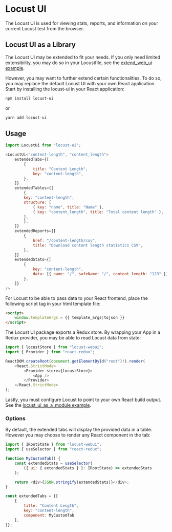# Locust UI

The Locust UI is used for viewing stats, reports, and information on your current Locust test from the browser.

## Locust UI as a Library

The Locust UI may be extended to fit your needs. If you only need limited extensibility, you may do so in your Locustfile, see the [extend_web_ui example](https://github.com/locustio/locust/blob/master/examples/extend_web_ui.py). 

However, you may want to further extend certain functionalities. To do so, you may replace the default Locust UI with your own React application. Start by installing the locust-ui in your React application:
```sh
npm install locust-ui
```
or
```sh
yarn add locust-ui
```

## Usage

```js
import LocustUi from "locust-ui";

<LocustUi<"content-length", "content_length">
    extendedTabs={[
        {
            title: "Content Length",
            key: "content-length",
        },
    ]}
    extendedTables={[
        {
        key: "content-length",
        structure: [
            { key: "name", title: "Name" },
            { key: "content_length", title: "Total content length" },
        ],
        },
    ]}
    extendedReports={[
        {
            href: "/content-length/csv",
            title: "Download content length statistics CSV",
        },
    ]}
    extendedStats={[
        {
            key: "content-length",
            data: [{ name: "/", safeName: "/", content_length: "123" }],
        },
    ]}
/>
```

For Locust to be able to pass data to your React frontend, place the following script tag in your html template file:
```html
<script>
    window.templateArgs = {{ template_args|tojson }}
</script>
```

The Locust UI package exports a Redux store. By wrapping your App in a Redux provider, you may be able to read Locust data from state:
```js
import { locustStore } from "locust-webui";
import { Provider } from "react-redux";

ReactDOM.createRoot(document.getElementById("root")!).render(
    <React.StrictMode>
        <Provider store={locustStore}>
            <App />
        </Provider>
    </React.StrictMode>
);
```

Lastly, you must configure Locust to point to your own React build output. See the [locust_ui_as_a_module example](https://github.com/locustio/locust/blob/master/examples/locust_ui_as_a_module.py).

### Options
By default, the extended tabs will display the provided data in a table. However you may choose to render any React component in the tab:
```js
import { IRootState } from "locust-webui";
import { useSelector } from "react-redux";

function MyCustomTab() {
    const extendedStats = useSelector(
        ({ ui: { extendedStats } }: IRootState) => extendedStats
    );

    return <div>{JSON.stringify(extendedStats)}</div>;
}

const extendedTabs = {[
    {
        title: "Content Length",
        key: "content-length",
        component: MyCustomTab
    },
]};
```



